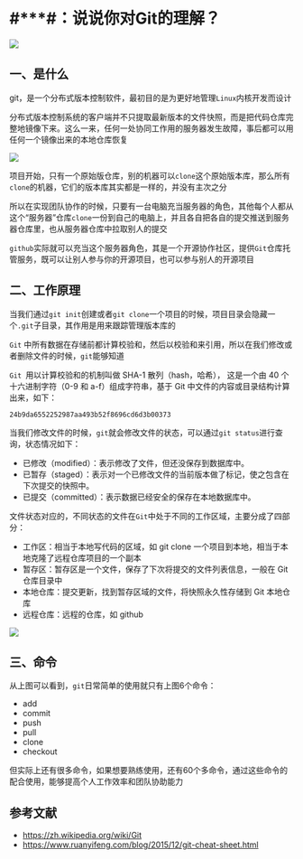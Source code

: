 # #***#：说说你对Git的理解？



 ![](https://static.vue-js.com/213eba50-f79c-11eb-bc6f-3f06e1491664.png)

## 一、是什么

git，是一个分布式版本控制软件，最初目的是为更好地管理`Linux`内核开发而设计

分布式版本控制系统的客户端并不只提取最新版本的文件快照，而是把代码仓库完整地镜像下来。这么一来，任何一处协同工作用的服务器发生故障，事后都可以用任何一个镜像出来的本地仓库恢复

 ![](https://static.vue-js.com/29240f40-f79c-11eb-991d-334fd31f0201.png)

项目开始，只有一个原始版仓库，别的机器可以`clone`这个原始版本库，那么所有`clone`的机器，它们的版本库其实都是一样的，并没有主次之分

所以在实现团队协作的时候，只要有一台电脑充当服务器的角色，其他每个人都从这个“服务器”仓库`clone`一份到自己的电脑上，并且各自把各自的提交推送到服务器仓库里，也从服务器仓库中拉取别人的提交

`github`实际就可以充当这个服务器角色，其是一个开源协作社区，提供`Git`仓库托管服务，既可以让别人参与你的开源项目，也可以参与别人的开源项目



## 二、工作原理

当我们通过`git init`创建或者`git clone`一个项目的时候，项目目录会隐藏一个`.git`子目录，其作用是用来跟踪管理版本库的

`Git` 中所有数据在存储前都计算校验和，然后以校验和来引用，所以在我们修改或者删除文件的时候，`git`能够知道

`Git `用以计算校验和的机制叫做 SHA-1 散列（hash，哈希）， 这是一个由 40 个十六进制字符（0-9 和 a-f）组成字符串，基于 Git 中文件的内容或目录结构计算出来，如下：

```text
24b9da6552252987aa493b52f8696cd6d3b00373
```

当我们修改文件的时候，`git`就会修改文件的状态，可以通过`git status`进行查询，状态情况如下：

- 已修改（modified）：表示修改了文件，但还没保存到数据库中。
- 已暂存（staged）：表示对一个已修改文件的当前版本做了标记，使之包含在下次提交的快照中。
- 已提交（committed）：表示数据已经安全的保存在本地数据库中。

文件状态对应的，不同状态的文件在` Git `中处于不同的工作区域，主要分成了四部分：

- 工作区：相当于本地写代码的区域，如 git clone 一个项目到本地，相当于本地克隆了远程仓库项目的一个副本
- 暂存区：暂存区是一个文件，保存了下次将提交的文件列表信息，一般在 Git 仓库目录中
- 本地仓库：提交更新，找到暂存区域的文件，将快照永久性存储到 Git 本地仓库
- 远程仓库：远程的仓库，如 github

 ![](https://static.vue-js.com/3273c9a0-f79c-11eb-bc6f-3f06e1491664.png)



## 三、命令

从上图可以看到，`git`日常简单的使用就只有上图6个命令：

- add
- commit 
- push
- pull
- clone
- checkout

但实际上还有很多命令，如果想要熟练使用，还有60个多命令，通过这些命令的配合使用，能够提高个人工作效率和团队协助能力



## 参考文献

- https://zh.wikipedia.org/wiki/Git
- https://www.ruanyifeng.com/blog/2015/12/git-cheat-sheet.html